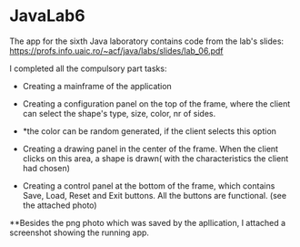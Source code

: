 # JavaLab6
The app for the sixth Java laboratory contains code from the lab's slides: https://profs.info.uaic.ro/~acf/java/labs/slides/lab_06.pdf

I completed all the compulsory part tasks:

- Creating a mainframe of the application

- Creating a configuration panel on the top of the frame, where the client can select the shape's type, size, color, nr of sides.

* *the color can be random generated, if the client selects this option

- Creating a drawing panel in the center of the frame. When the client clicks on this area, a shape is drawn( with the characteristics the client had chosen) 

- Creating a control panel at the bottom of the frame, which contains Save, Load, Reset and Exit buttons. All the buttons are functional. (see the attached photo)

**Besides the png photo which was saved by the apllication, I attached a screenshot showing the running app.
